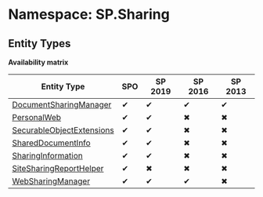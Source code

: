 # Namespace: SP.Sharing
## Entity Types

**Availability matrix**

Entity Type | SPO | SP 2019 | SP 2016 | SP 2013
----------|-----|---------|---------|--------
[DocumentSharingManager](./EntityTypes/DocumentSharingManager.md) | ✔ | ✔ | ✔ | ✔
[PersonalWeb](./EntityTypes/PersonalWeb.md) | ✔ | ✔ | ✖ | ✖
[SecurableObjectExtensions](./EntityTypes/SecurableObjectExtensions.md) | ✔ | ✔ | ✖ | ✖
[SharedDocumentInfo](./EntityTypes/SharedDocumentInfo.md) | ✔ | ✔ | ✖ | ✖
[SharingInformation](./EntityTypes/SharingInformation.md) | ✔ | ✔ | ✖ | ✖
[SiteSharingReportHelper](./EntityTypes/SiteSharingReportHelper.md) | ✔ | ✖ | ✖ | ✖
[WebSharingManager](./EntityTypes/WebSharingManager.md) | ✔ | ✔ | ✔ | ✖

